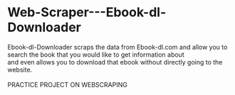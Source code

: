 # Web-Scraper---Ebook-dl-Downloader

Ebook-dl-Downloader scraps the data from Ebook-dl.com and allow you to search the book that you would like to get information about <br/>
and even allows you to download that ebook without directly going to the website.<br/>
<br/> PRACTICE PROJECT ON WEBSCRAPING
